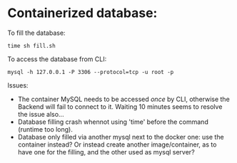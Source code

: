 # Containerized database:


To fill the database:

```
time sh fill.sh
```

To access the database from CLI:

```
mysql -h 127.0.0.1 -P 3306 --protocol=tcp -u root -p
```

Issues:

- The container MySQL needs to be accessed *once* by CLI, otherwise the Backend will fail to connect to it. Waiting 10 minutes seems to resolve the issue also...
- Database filling crash whennot using 'time' before the command (runtime too long).
- Database only filled via another mysql next to the docker one: use the container instead? Or instead create another image/container, as to have one for the filling, and the other used as mysql server?
